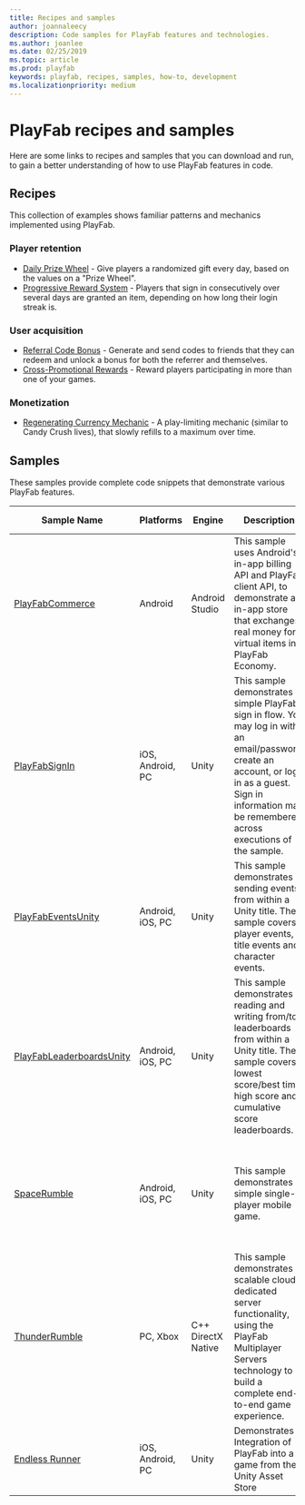 ```yaml
---
title: Recipes and samples
author: joannaleecy
description: Code samples for PlayFab features and technologies.
ms.author: joanlee
ms.date: 02/25/2019
ms.topic: article
ms.prod: playfab
keywords: playfab, recipes, samples, how-to, development
ms.localizationpriority: medium
---
```


# PlayFab recipes and samples

Here are some links to recipes and samples that you can download and run, to gain a better understanding of how to use PlayFab features in code.

## Recipes

This collection of examples shows familiar patterns and mechanics implemented using PlayFab.

### Player retention

- [Daily Prize Wheel](https://github.com/PlayFab/PlayFab-Samples/tree/master/Recipes/PrizeWheel) - Give players a randomized gift every day, based on the values on a "Prize Wheel".
- [Progressive Reward System](https://github.com/PlayFab/PlayFab-Samples/tree/master/Recipes/ProgressiveRewards) - Players that sign in consecutively over several days are granted an item, depending on how long their login streak is.

### User acquisition

- [Referral Code Bonus](https://github.com/PlayFab/PlayFab-Samples/tree/master/Recipes/ReferralCodes) - Generate and send codes to friends that they can redeem and unlock a bonus for both the referrer and themselves.
- [Cross-Promotional Rewards](https://github.com/PlayFab/PlayFab-Samples/tree/master/Recipes/SimpleCrossPromotion) - Reward players participating in more than one of your games.

### Monetization

- [Regenerating Currency Mechanic](https://github.com/PlayFab/PlayFab-Samples/tree/master/Recipes/RegeneratingCurrency) - A play-limiting mechanic (similar to Candy Crush lives), that slowly refills to a maximum over time.

## Samples

These samples provide complete code snippets that demonstrate various PlayFab features.

|Sample Name| Platforms| Engine| Description | Demonstrated Capabilities|
|-|-|-|-|-|
|[PlayFabCommerce](https://github.com/PlayFab/PlayFab-Samples/tree/master/Samples/Android/PlayFabCommerce) | Android | Android Studio| This sample uses Android's in-app billing API and PlayFab client API, to demonstrate an in-app store that exchanges real money for virtual items in PlayFab Economy.| <ul><li>Login</li><li>In app purchases</li></ul> |
|[PlayFabSignIn](https://github.com/PlayFab/PlayFab-Samples/tree/master/Samples/Unity/PlayFabSignIn) | iOS, Android, PC | Unity | This sample demonstrates a simple PlayFab sign in flow. You may log in with an email/password, create an account, or log in as a guest. Sign in information may be remembered across executions of the sample. | <ul><li>Login</li></ul> |
|[PlayFabEventsUnity](https://github.com/PlayFab/PlayFab-Samples/tree/master/Samples/Unity/PlayFabEventsUnity) | Android, iOS, PC | Unity |This sample demonstrates sending events from within a Unity title. The sample covers player events, title events and character events. | <ul><li>Events</li></ul> |
|[PlayFabLeaderboardsUnity](https://github.com/PlayFab/PlayFab-Samples/tree/master/Samples/Unity/PlayFabLeaderboardsUnity) | Android, iOS, PC | Unity | This sample demonstrates reading and writing from/to leaderboards from within a Unity title. The sample covers lowest score/best time, high score and cumulative score leaderboards. | <ul><li>Leaderboards</li></ul> |
|[SpaceRumble](https://github.com/PlayFab/PlayFab-Samples/tree/master/Samples/Unity/SpaceRumble) | Android, iOS, PC | Unity | This sample demonstrates a simple single-player mobile game. | <ul><li>User accounts</li><li>User title data</li><li>Title data</li><li>Events that trigger CloudScript</li><li>Leaderboards</li></ul> |
|[ThunderRumble](https://github.com/PlayFab/PlayFab-Samples/tree/master/Samples/Win32/ThunderRumble) | PC, Xbox | C++ DirectX Native | This sample demonstrates scalable cloud dedicated server functionality, using the PlayFab Multiplayer Servers technology to build a complete end-to-end game experience. | <ul><li>Login</li><li>Matchmaking</li><li>Multiplayer Servers</li></ul> |
|[Endless Runner](EndlessRunner.md) | iOS, Android, PC | Unity | Demonstrates Integration of PlayFab into a game from the Unity Asset Store | - Log in <br> - Player Data <br> - Leaderboards <br> - Telemetry |
